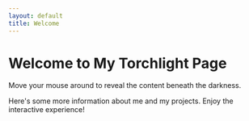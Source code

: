 ```yaml
---
layout: default
title: Welcome
---
```


<div id="torch"></div>

<div class="container">
  <h1>Welcome to My Torchlight Page</h1>
  <p>Move your mouse around to reveal the content beneath the darkness.</p>

  <p>Here's some more information about me and my projects. Enjoy the interactive experience!</p>
</div>
